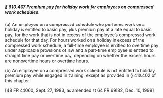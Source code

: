 ##### § 610.407 Premium pay for holiday work for employees on compressed work schedules. #####

(a) An employee on a compressed schedule who performs work on a holiday is entitled to basic pay, plus premium pay at a rate equal to basic pay, for the work that is not in excess of the employee's compressed work schedule for that day. For hours worked on a holiday in excess of the compressed work schedule, a full-time employee is entitled to overtime pay under applicable provisions of law and a part-time employee is entitled to straight time pay or overtime pay, depending on whether the excess hours are nonovertime hours or overtime hours.

(b) An employee on a compressed work schedule is not entitled to holiday premium pay while engaged in training, except as provided in § 410.402 of this chapter.

[48 FR 44060, Sept. 27, 1983, as amended at 64 FR 69182, Dec. 10, 1999]